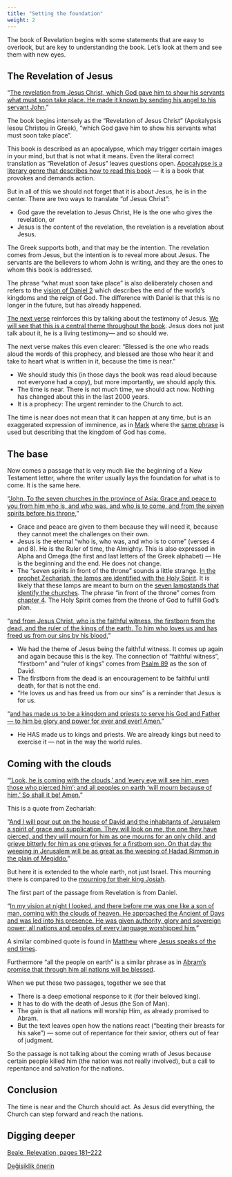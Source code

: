 ```yaml
---
title: "Setting the foundation"
weight: 2
---
```



The book of Revelation begins with some statements that are easy to overlook, but are key to understanding the book. Let’s look at them and see them with new eyes.


## The Revelation of Jesus

<a name="33b5"></a>
“[The revelation from Jesus Christ, which God gave him to show his servants what must soon take place. He made it known by sending his angel to his servant John.](https://www.bibleserver.com/NIV/Revelation1%3A1)”

The book begins intensely as the “Revelation of Jesus Christ” (Apokalypsis Iesou Christou in Greek), “which God gave him to show his servants what must soon take place”.

This book is described as an apocalypse, which may trigger certain images in your mind, but that is not what it means. Even the literal correct translation as “Revelation of Jesus” leaves questions open. [Apocalypse is a literary genre that describes how to read this book](../../../../background/literature/expl/the-book-of-revelation-how-to-read-it) — it is a book that provokes and demands action.

But in all of this we should not forget that it is about Jesus, he is in the center. There are two ways to translate “of Jesus Christ”:

- God gave the revelation to Jesus Christ, He is the one who gives the revelation, or
- Jesus is the content of the revelation, the revelation is a revelation about Jesus.


The Greek supports both, and that may be the intention. The revelation comes from Jesus, but the intention is to reveal more about Jesus. The servants are the believers to whom John is writing, and they are the ones to whom this book is addressed.

The phrase “what must soon take place” is also deliberately chosen and refers to the [vision of Daniel 2](../../../../bible/daniel/expl/the-four-kingdoms-in-daniel) which describes the end of the world’s kingdoms and the reign of God. The difference with Daniel is that this is no longer in the future, but has already happened.

[The next verse](https://www.bibleserver.com/NIV/Revelation1%3A2) reinforces this by talking about the testimony of Jesus. [We will see that this is a central theme throughout the book](../../../../topics/power/short/the-power-of-testimony). Jesus does not just talk about it, he is a living testimony— and so should we.

The next verse makes this even clearer: “Blessed is the one who reads aloud the words of this prophecy, and blessed are those who hear it and take to heart what is written in it, because the time is near.”

- We should study this (in those days the book was read aloud because not everyone had a copy), but more importantly, we should apply this.
- The time is near. There is not much time, we should act now. Nothing has changed about this in the last 2000 years.
- It is a prophecy: The urgent reminder to the Church to act.


The time is near does not mean that it can happen at any time, but is an exaggerated expression of imminence, as in [Mark](https://www.bibleserver.com/NIV/Mark1%3A15) where the [same phrase](https://biblehub.com/interlinear/mark/1-15.htm) is used but describing that the kingdom of God has come.


## The base

<a name="65e2"></a>
Now comes a passage that is very much like the beginning of a New Testament letter, where the writer usually lays the foundation for what is to come. It is the same here.

“[John, To the seven churches in the province of Asia: Grace and peace to you from him who is, and who was, and who is to come, and from the seven spirits before his throne,](https://www.bibleserver.com/NIV/Revelation1%3A4)”

- Grace and peace are given to them because they will need it, because they cannot meet the challenges on their own.
- Jesus is the eternal “who is, who was, and who is to come” (verses 4 and 8). He is the Ruler of time, the Almighty. This is also expressed in Alpha and Omega (the first and last letters of the Greek alphabet) — He is the beginning and the end. He does not change.
- The “seven spirits in front of the throne” sounds a little strange. [In the prophet Zechariah, the lamps are identified with the Holy Spirit](https://www.bibleserver.com/NIV/Zechariah4%3A6). It is likely that these lamps are meant to burn on the [seven lampstands that identify the churches](https://www.bibleserver.com/NIV/Revelation1%3A20). The phrase “in front of the throne” comes from [chapter 4](https://www.bibleserver.com/NIV/Revelation4%3A5). The Holy Spirit comes from the throne of God to fulfill God’s plan.


“[and from Jesus Christ, who is the faithful witness, the firstborn from the dead, and the ruler of the kings of the earth. To him who loves us and has freed us from our sins by his blood,](https://www.bibleserver.com/NIV/Revelation1%3A5)”

- We had the theme of Jesus being the faithful witness. It comes up again and again because this is the key. The connection of “faithful witness”, “firstborn” and “ruler of kings” comes from [Psalm 89](https://www.bibleserver.com/NIV/Psalm89%3A19-32) as the son of David.
- The firstborn from the dead is an encouragement to be faithful until death, for that is not the end.
- “He loves us and has freed us from our sins” is a reminder that Jesus is for us.


“[and has made us to be a kingdom and priests to serve his God and Father — to him be glory and power for ever and ever! Amen.](https://www.bibleserver.com/NIV/Revelation1%3A6)”

- He HAS made us to kings and priests. We are already kings but need to exercise it — not in the way the world rules.



## Coming with the clouds

<a name="e267"></a>
“[‘Look, he is coming with the clouds,’ and ‘every eye will see him, even those who pierced him’; and all peoples on earth ‘will mourn because of him.’ So shall it be! Amen.](https://www.bibleserver.com/NIV/Revelation1%3A7)”

This is a quote from Zechariah:

“[And I will pour out on the house of David and the inhabitants of Jerusalem a spirit of grace and supplication. They will look on me, the one they have pierced, and they will mourn for him as one mourns for an only child, and grieve bitterly for him as one grieves for a firstborn son. On that day the weeping in Jerusalem will be as great as the weeping of Hadad Rimmon in the plain of Megiddo.](https://www.bibleserver.com/NIV/Zechariah12%3A10-11)”

But here it is extended to the whole earth, not just Israel. This mourning there is compared to the [mourning for their king Josiah](https://www.bibleserver.com/NIV/2%20Chronicles35%3A22-25).

The first part of the passage from Revelation is from Daniel.

“[In my vision at night I looked, and there before me was one like a son of man, coming with the clouds of heaven. He approached the Ancient of Days and was led into his presence. He was given authority, glory and sovereign power; all nations and peoples of every language worshipped him.](https://www.bibleserver.com/NIV/Daniel7%3A13-14)”

A similar combined quote is found in [Matthew](https://www.bibleserver.com/NIV/Matthew24%3A30) where [Jesus speaks of the end times](https://www.bibleserver.com/NIV/Matthew24%3A3).

Furthermore “all the people on earth” is a similar phrase as in [Abram’s promise that through him all nations will be blessed](https://www.bibleserver.com/NIV/Genesis12%3A3).

When we put these two passages, together we see that

- There is a deep emotional response to it (for their beloved king).
- It has to do with the death of Jesus (the Son of Man).
- The gain is that all nations will worship Him, as already promised to Abram.
- But the text leaves open how the nations react (“beating their breasts for his sake”) — some out of repentance for their savior, others out of fear of judgment.


So the passage is not talking about the coming wrath of Jesus because certain people killed him (the nation was not really involved), but a call to repentance and salvation for the nations.


## Conclusion

<a name="8d7d"></a>
The time is near and the Church should act. As Jesus did everything, the Church can step forward and reach the nations.


## Digging deeper

<a name="c849"></a>
[Beale, Relevation, pages 181–222](../../../../about/ressources/index.html#beale_rev)






[Değişiklik önerin](https://github.com/revelation-today/revelation-today/blob/main/exampleSite/content/docs/content/letters/expl/setting-the-foundation.md)
